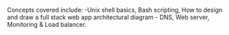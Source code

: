 Concepts covered include: -Unix shell basics, Bash scripting, How to design and draw a full stack web app architectural diagram - DNS, Web server, Monitoring & Load balancer.
